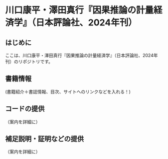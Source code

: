 # 川口康平・澤田真行『因果推論の計量経済学』（日本評論社、2024年刊）

## はじめに
ここは、川口康平・澤田真行『因果推論の計量経済学』（日本評論社、2024年刊）のリポジトリです。

## 書籍情報
(書籍紹介＋書誌情報、目次、サイトへのリンクなどを入れる！)

## コードの提供
（案内を詳細に）

## 補足説明・証明などの提供
（案内を詳細に）
